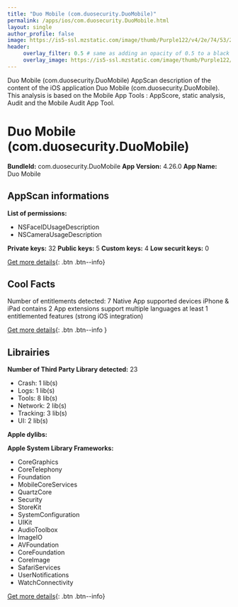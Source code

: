 ```yaml
---
title: "Duo Mobile (com.duosecurity.DuoMobile)"
permalink: /apps/ios/com.duosecurity.DuoMobile.html
layout: single
author_profile: false
image: https://is5-ssl.mzstatic.com/image/thumb/Purple122/v4/2e/74/53/2e7453ac-6237-345d-a075-5dc6d1aca3f5/AppIcon-0-1x_U007emarketing-0-7-0-85-220.png/512x512bb.jpg
header: 
     overlay_filter: 0.5 # same as adding an opacity of 0.5 to a black background
     overlay_image: https://is5-ssl.mzstatic.com/image/thumb/Purple122/v4/2e/74/53/2e7453ac-6237-345d-a075-5dc6d1aca3f5/AppIcon-0-1x_U007emarketing-0-7-0-85-220.png/512x512bb.jpg
---
```

Duo Mobile (com.duosecurity.DuoMobile) AppScan description of the content of the iOS application Duo Mobile (com.duosecurity.DuoMobile). This analysis is based on the Mobile App Tools : AppScore, static analysis, Audit and the Mobile Audit App Tool.

# Duo Mobile (com.duosecurity.DuoMobile)

**BundleId:** com.duosecurity.DuoMobile
**App Version:** 4.26.0
**App Name:** Duo Mobile


## AppScan informations 

**List of permissions:** 
- NSFaceIDUsageDescription
- NSCameraUsageDescription
  
  
**Private keys:** 32
**Public keys:** 5
**Custom keys:** 4
**Low securit keys:** 0
  
[Get more details](/pricing.html){: .btn .btn--info}

## Cool Facts

Number of entitlements detected: 7
Native App
supported devices iPhone & iPad
contains 2 App extensions
support multiple languages
at least 1 entitlemented features (strong iOS integration)
  
[Get more details](/pricing.html){: .btn .btn--info }

## Librairies 
**Number of Third Party Library detected:** 23
- Crash: 1 lib(s)
- Logs: 1 lib(s)
- Tools: 8 lib(s)
- Network: 2 lib(s)
- Tracking: 3 lib(s)
- UI: 2 lib(s)


**Apple dylibs:**


**Apple System Library Frameworks:**
- CoreGraphics
- CoreTelephony
- Foundation
- MobileCoreServices
- QuartzCore
- Security
- StoreKit
- SystemConfiguration
- UIKit
- AudioToolbox
- ImageIO
- AVFoundation
- CoreFoundation
- CoreImage
- SafariServices
- UserNotifications
- WatchConnectivity


  
[Get more details](/pricing.html){: .btn .btn--info}

